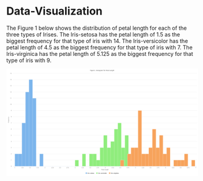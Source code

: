 # Data-Visualization

The Figure 1 below shows the distribution of petal length for each of the three types of Irises. The Iris-setosa has the petal length of 1.5 as the biggest frequency for that type of iris with 14. The Iris-versicolor has the petal length of 4.5 as the biggest frequency for that type of iris with 7. The Iris-virginica has the petal length of 5.125 as the biggest frequency for that type of iris with 9.

![My Image](Fig-1-Histogram-for-Petal-Length.png)

